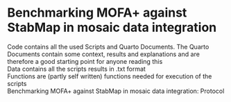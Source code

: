 # Benchmarking MOFA+ against StabMap in mosaic data integration

Code contains all the used Scripts and Quarto Documents. The Quarto Documents contain some context, results and explanations and are therefore a good starting point for anyone reading this  
Data contains all the scripts results in .txt format  
Functions are (partly self written) functions needed for execution of the scripts  
Benchmarking MOFA+ against StabMap in mosaic data integration: Protocol  
